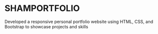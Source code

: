 # SHAMPORTFOLIO
Developed a responsive personal portfolio website using HTML, CSS, and Bootstrap to showcase projects        and skills   
